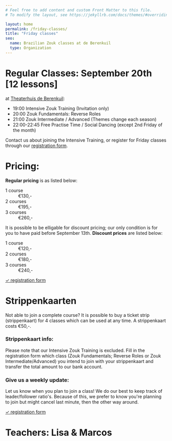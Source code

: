 ```yaml
---
# Feel free to add content and custom Front Matter to this file.
# To modify the layout, see https://jekyllrb.com/docs/themes/#overriding-theme-defaults

layout: home
permalink: /friday-classes/
title: "Friday classes"
seo:
  name: Brazilian Zouk classes at de Berenkuil
  type: Organization
---
```


# Regular Classes: September 20th [12 lessons]

at [Theaterhuis de Berenkuil](https://deberenkuil.nl):
- 19:00 Intensive Zouk Training (Invitation only)
- 20:00 Zouk Fundamentals: Reverse Roles
- 21:00 Zouk Intermediate / Advanced (Themes change each season)
- 22:00-22:45 Free Practise Time / Social Dancing (except 2nd Friday of the month)

Contact us about joining the Intensive Training,
or register for Friday classes through our [registration form](/friday-registration).

# Pricing:

**Regular pricing** is as listed below:
<dl>
<dt>1 course</dt><dd>€130,-</dd>
<dt>2 courses</dt><dd>€195,-</dd>
<dt>3 courses</dt><dd>€260,-</dd>
</dl>

It is possible to be elligable for discount pricing;
our only condition is for you to have paid before September 13th.
**Discount prices** are listed below:
<dl>
<dt>1 course</dt><dd>€120,-</dd>
<dt>2 courses</dt><dd>€180,-</dd>
<dt>3 courses</dt><dd>€240,-</dd>
</dl>

<a
  class="call-to-action"
  href="/friday-registration"> ✓ registration form </a>

# Strippenkaarten
Not able to join a complete course? It is possible to buy a ticket strip (strippenkaart) for 4 classes which can be used at any time. A strippenkaart costs €50,-.

### Strippenkaart info:
Please note that our Intensive Zouk Training is excluded.
Fill in the registration form which class
(Zouk Fundamentals; Reverse Roles or Zouk Intermediate/Advanced)
you intend to join with your strippenkaart
and transfer the total amount to our bank account.

### Give us a weekly update:
Let us know when you plan to join a class!
We do our best to keep track of leader/follower ratio's.
Because of this,
we prefer to know you're planning to join but might cancel last minute,
then the other way around.

<a
  class="call-to-action"
  href="/friday-registration"> ✓ registration form </a>

# Teachers: Lisa & Marcos

